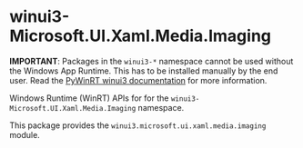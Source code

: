 <!-- warning: Please don't edit this file. It was automatically generated. -->

# winui3-Microsoft.UI.Xaml.Media.Imaging

**IMPORTANT**: Packages in the `winui3-*` namespace cannot be used without the
Windows App Runtime. This has to be installed manually by the end user. Read the
[PyWinRT winui3 documentation](https://pywinrt.readthedocs.io/en/latest/api/winui3/index.html)
for more information.

Windows Runtime (WinRT) APIs for for the `winui3-Microsoft.UI.Xaml.Media.Imaging` namespace.

This package provides the `winui3.microsoft.ui.xaml.media.imaging` module.
